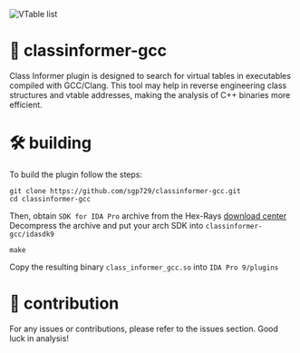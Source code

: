 ![VTable list](https://github.com/user-attachments/assets/a7ff4e27-4c39-4ec5-b237-09327f82abf5)
# 🔀 classinformer-gcc

Class Informer plugin is designed to search for virtual tables in executables compiled with GCC/Clang. This tool may help in reverse engineering class structures and vtable addresses, making the analysis of C++ binaries more efficient.

# 🛠️ building 
To build the plugin follow the steps:
```
git clone https://github.com/sgp729/classinformer-gcc.git
cd classinformer-gcc
```
Then, obtain `SDK for IDA Pro` archive from the Hex-Rays [download center](https://my.hex-rays.com/dashboard/download-center/downloads) <br>
Decompress the archive and put your arch SDK into `classinformer-gcc/idasdk9` <br>
```
make
```
Copy the resulting binary `class_informer_gcc.so` into `IDA Pro 9/plugins` 

# 🙋 contribution
For any issues or contributions, please refer to the issues section. Good luck in analysis!
